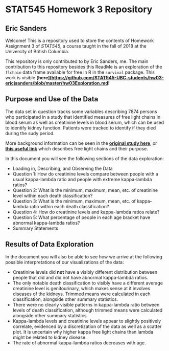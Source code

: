 # STAT545 Homework 3 Repository
## Eric Sanders

Welcome! This is a repository used to store the contents of Homework Assignment 3 of *STAT545*, a course taught in the fall of 2018 at the University of British Columbia.

This repository is only contributed to by Eric Sanders, me. The main contribution to this repository besides this ReadMe is an exploration of the `flchain` data frame available for free in R in the `survival` package. This work is visible **[here](https://github.com/STAT545-UBC-students/hw03-ericjsanders/blob/master/hw03Exploration.md**!

## Purpose and Use of the Data

The data set in question tracks some variables describing 7874 persons who participated in a study that identified measures of free light chains in blood serum as well as creatinine levels in blood serum, which can be used to identify kidney function. Patients were tracked to identify if they died during the sudy period.

More background information can be seen in the **[original study here](https://www.ncbi.nlm.nih.gov/pmc/articles/PMC2904571/)**, or **[this useful link](https://www.biovendor.com/immunoglobulin-free-light-chains-kappa-and-lambda)** which describes free light chains and their purpose.

In this document you will see the following sections of the data exploration:

* Loading in, Describing, and Observing the Data
* Question 1: How do creatinine levels compare between people with a usual kappa-lambda ratio and people with extreme kappa-lambda ratios?
* Question 2: What is the minimum, maximum, mean, etc. of creatinine level within each death classification?
* Question 3: What is the minimum, maximum, mean, etc. of kappa-lambda ratio within each death classification?
* Question 4: How do creatinine levels and kappa-lambda ratios relate? 
* Question 5: What percentage of people in each age bracket have abnormal kappa-lambda ratios? 
* Summary Statements

## Results of Data Exploration

In the document you will also be able to see how we arrive at the following possible interpretations of our visualizations of the data:

* Creatinine levels did **not** have a visibly different distribution between people that did and did not have abnormal kappa-lambda ratios.
* The only notable death classification to visibly have a different average creatinine level is genitourinary, which makes sense at it involves diseases of the kidneys. Trimmed means were calculated in each classification, alongside other summary statistics.
* There were no clearly visible patterns in kappa-lambda ratio between levels of death classification, although trimmed means were calculated alongside other summary statistics.
* Kappa-lambda levels and creatinine levels appear to slightly positively correlate, evidenced by a discretization of the data as well as a scatter plot. It is uncertain why higher kappa free light chains than lambda might be related to kidney disease.
* The rate of abnormal kappa-lambda ratios decreases with age.